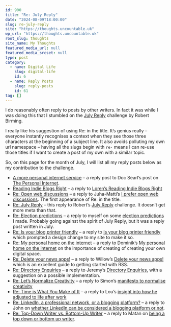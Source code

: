 ```yaml
---
id: 900
title: "Re: July Reply"
date: "2024-08-09T18:00:00"
slug: re-july-reply
site: "https://thoughts.uncountable.uk"
wp_url: "https://thoughts.uncountable.uk"
root_slug: thoughts
site_name: My Thoughts
featured_media_url: null
featured_media_srcset: null
type: post
category:
  - name: Digital Life
    slug: digital-life
    id: 6
  - name: Reply Posts
    slug: reply-posts
    id: 61
tag: []
---
```



<p>I do reasonably often reply to posts by other writers.  In fact it was while I was doing this that I stumbled on the <a href="https://birming.com/july-reply-blog/">July Reply</a> challenge by Robert Birming.</p>



<p>I really like his suggestion of using Re: in the title.  It&#8217;s genius really &#8211; everyone instantly recognises a context when they see those three characters at the beginning of a subject line.  It also avoids polluting my own url namespace &#8211; having all the slugs begin with <code>re-</code> means I can re-use those titles if I want to create a post of my own with a similar topic.</p>



<p>So, on this page for the month of July, I will list all my reply posts below as my contribution to the challenge.</p>



<ul class="wp-block-list">
<li><a href="https://thoughts.uncountable.uk/a-more-personal-internet-service/" data-type="post" data-id="875">A more personal internet service</a> &#8211; a reply post to Doc Searl&#8217;s post on <a href="https://doc.searls.com/2024/06/30/the-personal-internet/">The Personal Internet</a>.</li>



<li><a href="https://doc.searls.com/2024/06/30/the-personal-internet/">Reading Indie Blogs Right</a>  &#8211; a reply to <a href="https://lorenblog.me/posts/reading-indie-blogs-right">Loren&#8217;s Reading Indie Blogs Right</a></li>



<li><a href="https://thoughts.uncountable.uk/re-open-web-discussions/" data-type="post" data-id="896">Re: Open web discussions</a> &#8211; a reply to Juha-Matti&#8217;s <a href="https://hamatti.org/posts/i-prefer-discussion-in-open-web/">I prefer open web discussions</a>. The first appearance of Re: in the title.</li>



<li><a href="https://thoughts.uncountable.uk/re-july-reply/" data-type="post" data-id="900">Re: July Reply</a> &#8211; this reply to Robert&#8217;s <a href="https://birming.com/july-reply-blog/">July Reply</a> challenge. It doesn&#8217;t get more meta than that.</li>



<li><a href="https://thoughts.uncountable.uk/re-election-predictions/">Re: Election predictions</a> &#8211; a reply to myself on some <a href="https://thoughts.uncountable.uk/election-predictions/">election predictions</a> I made. Probably going against the spirit of July Reply, but it was a reply post written in July.</li>



<li><a href="https://thoughts.uncountable.uk/re-is-your-blog-printer-friendly/">Re: Is your blog printer friendly</a> &#8211; a reply to <a href="https://birming.com/blog-printer-friendly/">Is your blog printer friendly</a> which prompted a design change to my site to make it so.</li>



<li><a href="https://thoughts.uncountable.uk/re-my-personal-home-on-the-internet/">Re: My personal home on the internet</a> &#8211; a reply to Dominik&#8217;s <a href="https://dominikhofer.me/personal-internet-home">My personal home on the internet</a> on the importance of creating of creating your own digital space.</li>



<li><a href="https://thoughts.uncountable.uk/re-delete-your-news-apps/" data-type="post" data-id="924">Re: Delete your news apps!</a> &#8211; a reply to Willow&#8217;s <a href="https://willowashmaple.xyz/2024-07-08-delete-your-news-apps">Delete your news apps!</a> which is an excellent guide to getting started with RSS.</li>



<li><a href="https://thoughts.uncountable.uk/re-directory-enquiries/" data-type="post" data-id="932">Re: Directory Enquiries</a> &#8211; a reply to Jeremy&#8217;s <a href="https://adactio.com/journal/21278">Directory Enquiries</a>, with a suggestion on a possible implementation.</li>



<li><a href="https://thoughts.uncountable.uk/re-lets-normalize-creativity/" data-type="post" data-id="968">Re: Let’s Normalize Creativity</a> &#8211; a reply to Simon&#8217;s <a href="https://www.everyonescreative.net/p/lets-normalize-creativity">manifesto to normalise creativity</a></li>



<li><a href="https://thoughts.uncountable.uk/re-time-is-what-you-make-of-it/" data-type="post" data-id="987">Re: Time is What You Make of It</a> &#8211; a reply to Lou&#8217;s <a href="https://louplummer.lol/time-is-what-you-make-of-it/">insight into how he adjusted to life after work</a></li>



<li><a href="https://thoughts.uncountable.uk/re-linkedin-a-professional-network-or-a-blogging-platform/" data-type="post" data-id="1018">Re: LinkedIn, a professional network, or a blogging platform?</a> &#8211; a reply to John on <a href="https://disassociated.com/linkedin-professional-network-blogging-platform/">whether LinkedIn can be considered a blogging platform or not</a>.</li>



<li><a href="https://thoughts.uncountable.uk/re-top-down-writer-vs-bottom-up-writer/">Re: Top-Down Writer vs. Bottom-Up Writer</a> &#8211; a reply to Matan on <a href="https://matanabudy.com/top-down-writer-vs-bottom-up-writer/">being a top down or bottom up writer</a>.</li>
</ul>



<p></p>
